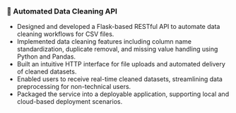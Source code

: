 ### 📌 Automated Data Cleaning API

- Designed and developed a Flask-based RESTful API to automate data cleaning workflows for CSV files.  
- Implemented data cleaning features including column name standardization, duplicate removal, and missing value handling using Python and Pandas.  
- Built an intuitive HTTP interface for file uploads and automated delivery of cleaned datasets.  
- Enabled users to receive real-time cleaned datasets, streamlining data preprocessing for non-technical users.  
- Packaged the service into a deployable application, supporting local and cloud-based deployment scenarios.
